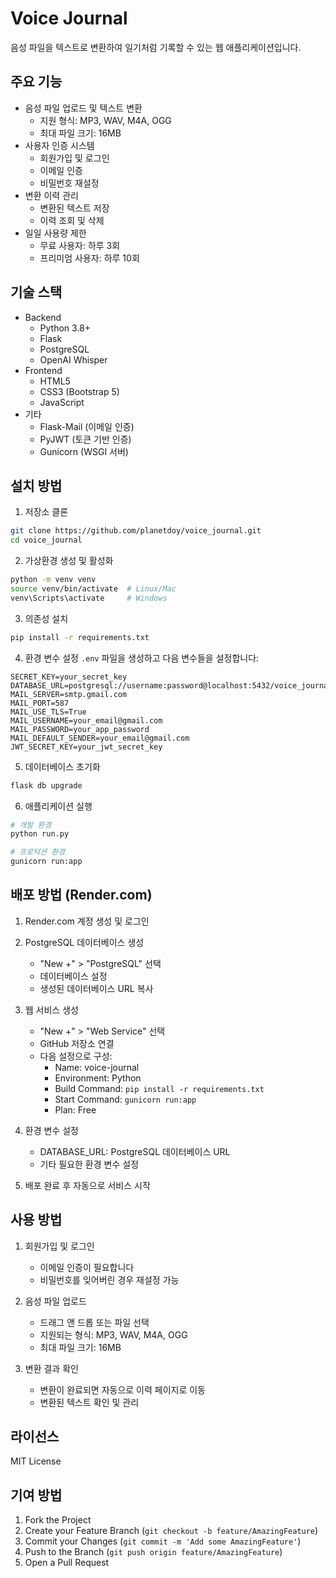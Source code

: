 # Voice Journal

음성 파일을 텍스트로 변환하여 일기처럼 기록할 수 있는 웹 애플리케이션입니다.

## 주요 기능

- 음성 파일 업로드 및 텍스트 변환
  - 지원 형식: MP3, WAV, M4A, OGG
  - 최대 파일 크기: 16MB
- 사용자 인증 시스템
  - 회원가입 및 로그인
  - 이메일 인증
  - 비밀번호 재설정
- 변환 이력 관리
  - 변환된 텍스트 저장
  - 이력 조회 및 삭제
- 일일 사용량 제한
  - 무료 사용자: 하루 3회
  - 프리미엄 사용자: 하루 10회

## 기술 스택

- Backend
  - Python 3.8+
  - Flask
  - PostgreSQL
  - OpenAI Whisper
- Frontend
  - HTML5
  - CSS3 (Bootstrap 5)
  - JavaScript
- 기타
  - Flask-Mail (이메일 인증)
  - PyJWT (토큰 기반 인증)
  - Gunicorn (WSGI 서버)

## 설치 방법

1. 저장소 클론
```bash
git clone https://github.com/planetdoy/voice_journal.git
cd voice_journal
```

2. 가상환경 생성 및 활성화
```bash
python -m venv venv
source venv/bin/activate  # Linux/Mac
venv\Scripts\activate     # Windows
```

3. 의존성 설치
```bash
pip install -r requirements.txt
```

4. 환경 변수 설정
`.env` 파일을 생성하고 다음 변수들을 설정합니다:
```
SECRET_KEY=your_secret_key
DATABASE_URL=postgresql://username:password@localhost:5432/voice_journal
MAIL_SERVER=smtp.gmail.com
MAIL_PORT=587
MAIL_USE_TLS=True
MAIL_USERNAME=your_email@gmail.com
MAIL_PASSWORD=your_app_password
MAIL_DEFAULT_SENDER=your_email@gmail.com
JWT_SECRET_KEY=your_jwt_secret_key
```

5. 데이터베이스 초기화
```bash
flask db upgrade
```

6. 애플리케이션 실행
```bash
# 개발 환경
python run.py

# 프로덕션 환경
gunicorn run:app
```

## 배포 방법 (Render.com)

1. Render.com 계정 생성 및 로그인

2. PostgreSQL 데이터베이스 생성
   - "New +" > "PostgreSQL" 선택
   - 데이터베이스 설정
   - 생성된 데이터베이스 URL 복사

3. 웹 서비스 생성
   - "New +" > "Web Service" 선택
   - GitHub 저장소 연결
   - 다음 설정으로 구성:
     - Name: voice-journal
     - Environment: Python
     - Build Command: `pip install -r requirements.txt`
     - Start Command: `gunicorn run:app`
     - Plan: Free

4. 환경 변수 설정
   - DATABASE_URL: PostgreSQL 데이터베이스 URL
   - 기타 필요한 환경 변수 설정

5. 배포 완료 후 자동으로 서비스 시작

## 사용 방법

1. 회원가입 및 로그인
   - 이메일 인증이 필요합니다
   - 비밀번호를 잊어버린 경우 재설정 가능

2. 음성 파일 업로드
   - 드래그 앤 드롭 또는 파일 선택
   - 지원되는 형식: MP3, WAV, M4A, OGG
   - 최대 파일 크기: 16MB

3. 변환 결과 확인
   - 변환이 완료되면 자동으로 이력 페이지로 이동
   - 변환된 텍스트 확인 및 관리

## 라이선스

MIT License

## 기여 방법

1. Fork the Project
2. Create your Feature Branch (`git checkout -b feature/AmazingFeature`)
3. Commit your Changes (`git commit -m 'Add some AmazingFeature'`)
4. Push to the Branch (`git push origin feature/AmazingFeature`)
5. Open a Pull Request 